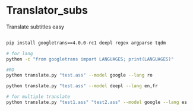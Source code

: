 # Translator_subs
Translate subtitles easy

```bash

pip install googletrans==4.0.0-rc1 deepl regex argparse tqdm
```


```bash
# for lang 
python -c "from googletrans import LANGUAGES; print(LANGUAGES)"
```
```bash
#RO
python translate.py "test.ass" --model google --lang ro
```

```bash
python translate.py "test.ass" --model deepl --lang en,fr
```

```bash
# for multiple translate
python translate.py "test1.ass" "test2.ass" --model google --lang es
```
